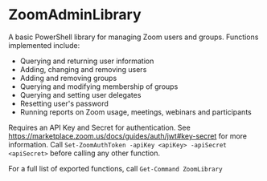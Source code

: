 # ZoomAdminLibrary

A basic PowerShell library for managing Zoom users and groups. Functions implemented include:
* Querying and returning user information
* Adding, changing and removing users
* Adding and removing groups
* Querying and modifying membership of groups
* Querying and setting user delegates
* Resetting user's password
* Running reports on Zoom usage, meetings, webinars and participants

Requires an API Key and Secret for authentication. See https://marketplace.zoom.us/docs/guides/auth/jwt#key-secret for more information. Call ```Set-ZoomAuthToken -apiKey <apiKey> -apiSecret <apiSecret>``` before calling any other function.

For a full list of exported functions, call ```Get-Command ZoomLibrary```
